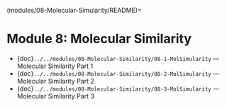 (modules/08-Molecular-Simularity/README)=

# Module 8: Molecular Similarity

- {doc}`../../modules/08-Molecular-Similarity/08-1-MolSimularity` — Molecular Similarity Part 1 
- {doc}`../../modules/08-Molecular-Similarity/08-2-MolSimularity` — Molecular Similarity Part 2
- {doc}`../../modules/08-Molecular-Similarity/08-3-MolSimularity` — Molecular Similarity Part 3
